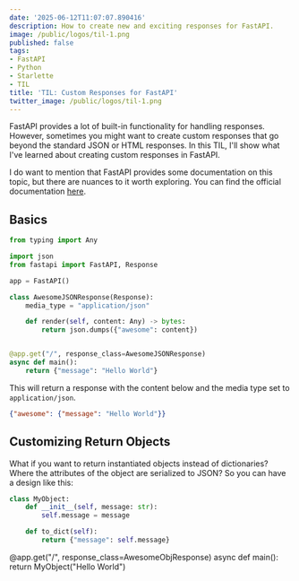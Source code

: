 ```yaml
---
date: '2025-06-12T11:07:07.890416'
description: How to create new and exciting responses for FastAPI.
image: /public/logos/til-1.png
published: false
tags:
- FastAPI
- Python
- Starlette
- TIL
title: 'TIL: Custom Responses for FastAPI'
twitter_image: /public/logos/til-1.png
---
```


FastAPI provides a lot of built-in functionality for handling responses. However, sometimes you might want to create custom responses that go beyond the standard JSON or HTML responses. In this TIL, I'll show what I've learned about creating custom responses in FastAPI.

I do want to mention that FastAPI provides some documentation on this topic, but there are nuances to it worth exploring. You can find the official documentation [here](https://fastapi.tiangolo.com/advanced/custom-response/).

## Basics

```python
from typing import Any

import json
from fastapi import FastAPI, Response

app = FastAPI()

class AwesomeJSONResponse(Response):
    media_type = "application/json"

    def render(self, content: Any) -> bytes:
        return json.dumps({"awesome": content})


@app.get("/", response_class=AwesomeJSONResponse)
async def main():
    return {"message": "Hello World"}
```

This will return a response with the content below and the media type set to `application/json`.

```json
{"awesome": {"message": "Hello World"}}
```

## Customizing Return Objects

What if you want to return instantiated objects instead of dictionaries? Where the attributes of the object are serialized to JSON? So you can have a design like this:

```python
class MyObject:
    def __init__(self, message: str):
        self.message = message

    def to_dict(self):
        return {"message": self.message}
```

@app.get("/", response_class=AwesomeObjResponse)
async def main():
    return MyObject("Hello World")
```
